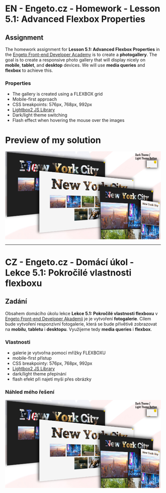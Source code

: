 # EN - Engeto.cz - Homework - Lesson 5.1: Advanced Flexbox Properties

## Assignment
The homework assignment for **Lesson 5.1: Advanced Flexbox Properties** in the <a href="https://engeto.cz/webova-akademie/">Engeto Front-end Developer Academy</a> is to create a **photogallery**. The goal is to create a responsive photo gallery that will display nicely on **mobile**, **tablet**, and **desktop** devices. We will use **media queries** and **flexbox** to achieve this.

### Properties
- The gallery is created using a FLEXBOX grid
- Mobile-first approach
- CSS breakpoints: 576px, 768px, 992px
- <a href=“https://github.com/lokesh/lightbox2”>Lightbox2 JS Library</a>
- Dark/light theme switching
- Flash effect when hovering the mouse over the images

# Preview of my solution
<img src="img/site_preview2.jpg" alt="Site preview" >

<hr>

# CZ - Engeto.cz - Domácí úkol - Lekce 5.1: Pokročilé vlastnosti flexboxu

## Zadání

Obsahem domácího úkolu lekce **Lekce 5.1: Pokročilé vlastnosti flexboxu** v <a href="https://engeto.cz/webova-akademie/">Engeto Front-end Developer Akademii</a> je je vytvoření **fotogalerie**. Cílem bude vytvoření responzivní fotogalerie, která se bude přívětivě zobrazovat na **mobilu**, **tabletu** i **desktopu**. Využijeme tedy **media queries** i **flexbox**.

### Vlastnosti
- galerie je vytvořna pomocí mřížky FLEXBOXU
- mobile-first přístup
- CSS breakpointy: 576px, 768px, 992px
- <a href="https://github.com/lokesh/lightbox2">Lightbox2 JS Library</a>
- dark/light theme přepínání
- flash efekt při najetí myši přes obrázky

### Náhled mého řešení
<img src="img/site_preview2.jpg" alt="Site preview" >
